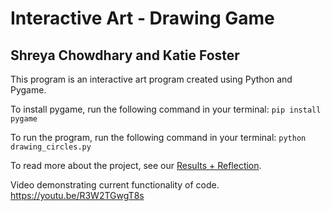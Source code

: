 # Interactive Art - Drawing Game 
## Shreya Chowdhary and Katie Foster

This program is an interactive art program created using Python and Pygame.

To install pygame, run the following command in your terminal:
`pip install pygame`

To run the program, run the following command in your terminal:
`python drawing_circles.py`

To read more about the project, see our [Results + Reflection](https://github.com/sd19spring/InteractiveVisualization-katie_and_shreya/blob/master/Results%26Reflection.pdf).

Video demonstrating current functionality of code.
https://youtu.be/R3W2TGwgT8s
